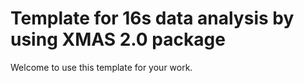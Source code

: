 # Template for 16s data analysis by using XMAS 2.0 package

Welcome to use this template for your work.
